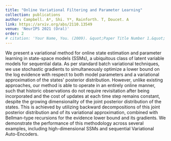 ```yaml
---
title: "Online Variational Filtering and Parameter Learning"
collection: publications
author: Campbell. A*, Shi. Y*, Rainforth. T, Doucet. A
link: https://arxiv.org/abs/2110.13549
venue: 'NeurIPS 2021 (Oral)'
order: 2
# citation: 'Your Name, You. (2009). &quot;Paper Title Number 1.&quot; <i>Journal 1</i>. 1(1).'
---
```


We present a variational method for online state estimation and parameter learning in state-space models (SSMs), a ubiquitous class of latent variable models for sequential data. As per standard batch variational techniques, we use stochastic gradients to simultaneously optimize a lower bound on the log evidence with respect to both model parameters and a variational approximation of the states' posterior distribution. However, unlike existing approaches, our method is able to operate in an entirely online manner, such that historic observations do not require revisitation after being incorporated and the cost of updates at each time step remains constant, despite the growing dimensionality of the joint posterior distribution of the states. This is achieved by utilizing backward decompositions of this joint posterior distribution and of its variational approximation, combined with Bellman-type recursions for the evidence lower bound and its gradients. We demonstrate the performance of this methodology across several examples, including high-dimensional SSMs and sequential Variational Auto-Encoders. 